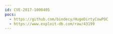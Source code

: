 ```yaml
---
id: CVE-2017-1000405
pocs:
  - https://github.com/bindecy/HugeDirtyCowPOC
  - https://www.exploit-db.com/raw/43199
---
```

